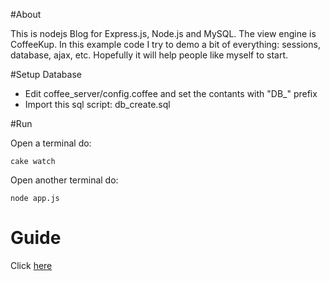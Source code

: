 #About

This is nodejs Blog for Express.js, Node.js and MySQL. 
The view engine is CoffeeKup. In this example code I try to demo a bit of everything: sessions, database, ajax, etc. Hopefully it will help people like myself to start.

#Setup Database

* Edit coffee_server/config.coffee and set the contants with "DB_" prefix
* Import this sql script: db_create.sql

#Run

Open a terminal do: 

```
cake watch
```

Open another terminal do:

```
node app.js
```

# Guide

Click [here](http://coffeemvc.appinmotion.com/guide)